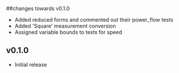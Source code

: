 ##changes towards v0.1.0
- Added reduced forms and commented out their power_flow tests
- Added 'Square' measurement conversion
- Assigned variable bounds to tests for speed



## v0.1.0

- Initial release

